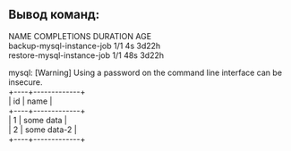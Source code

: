 ## Вывод команд:

NAME                         COMPLETIONS   DURATION   AGE  
backup-mysql-instance-job    1/1           4s         3d22h  
restore-mysql-instance-job   1/1           48s        3d22h


mysql: [Warning] Using a password on the command line interface can be insecure.  
+----+-------------+  
| id | name        |  
+----+-------------+  
|  1 | some data   |  
|  2 | some data-2 |  
+----+-------------+  

